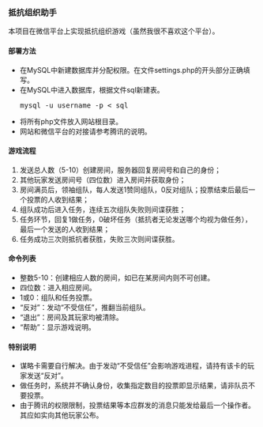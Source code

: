 <h3>抵抗组织助手</h3>

本项目在微信平台上实现抵抗组织游戏（虽然我很不喜欢这个平台）。

<h4>部署方法</h4>
<ul>
<li>在MySQL中新建数据库并分配权限。在文件settings.php的开头部分正确填写。</li>
<li>在MySQL中进入数据库，根据文件sql新建表。<pre>mysql -u username -p < sql</pre></li>
<li>将所有php文件放入网站根目录。</li>
<li>网站和微信平台的对接请参考腾讯的说明。</li>
</ul>

<h4>游戏流程</h4>
<ol>
<li>发送总人数（5-10）创建房间，服务器回复房间号和自己的身份；</li>
<li>其他玩家发送房间号（四位数）进入房间并获取身份；</li>
<li>房间满员后，领袖组队，每人发送1赞同组队，0反对组队；投票结束后最后一个投票的人收到结果；</li>
<li>组队成功后进入任务，连续五次组队失败则间谍获胜；</li>
<li>任务环节，回复1做任务，0破坏任务（抵抗者无论发送哪个均视为做任务），最后一个发送的人收到结果；</li>
<li>任务成功三次则抵抗者获胜，失败三次则间谍获胜。</li>
</ol>

<h4>命令列表</h4>
<ul>
<li>整数5-10：创建相应人数的房间，如已在某房间内则不可创建。</li>
<li>四位数：进入相应房间。</li>
<li>1或0：组队和任务投票。</li>
<li>“反对”：发动“不受信任”，推翻当前组队。</li>
<li>“退出”：房间及其玩家均被清除。</li>
<li>“帮助”：显示游戏说明。</li>
</ul>

<h4>特别说明</h4>
<ul>
<li>谋略卡需要自行解决。由于发动“不受信任”会影响游戏进程，请持有该卡的玩家发送“反对”。</li>
<li>做任务时，系统并不确认身份，收集指定数目的投票即显示结果，请非队员不要投票。</li>
<li>由于腾讯的权限限制，投票结果等本应群发的消息只能发给最后一个操作者。其应如实向其他玩家公布。</li>
</ul>
